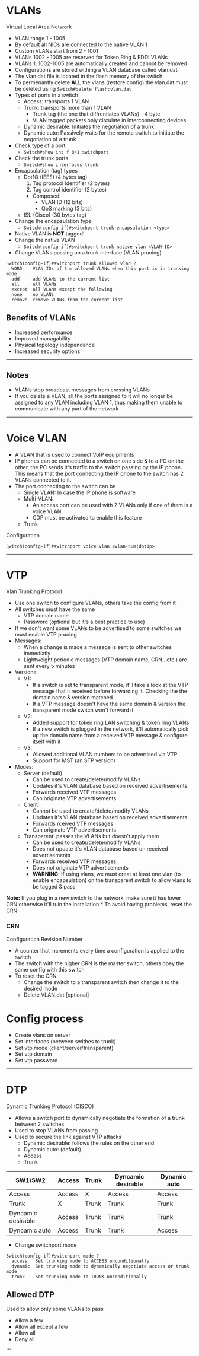   # VLANs
  
  Virtual Local Area Network
  
  * VLAN range 1 - 1005
  * By default all NICs are connected to the native VLAN 1
  * Custom VLANs start from 2 - 1001
  * VLANs 1002 - 1005 are reserved for Token Ring & FDDI VLANs
  * VLANs 1, 1002-1005 are automatically created and cannot be removed
  * Configurations are stored withing a VLAN database called vlan.dat
  * The vlan.dat file is located in the flash memory of the switch
  * To permenantly delete **ALL** the vlans (restore config) the vlan.dat must be deleted using `Switch#delete flash:vlan.dat`
  * Types of ports in a switch
    * Access: transports 1 VLAN
    * Trunk: transports more than 1 VLAN
      * Trunk tag (the one that diffrentiates VLANs) - 4 byte
      * VLAN tagged packets only circulate in interconnecting devices
    * Dynamic desirable: Initiates the negotiation of a trunk
    * Dynamic auto: Passively waits for the remote switch to initiate the negotiation of a trunk
  * Check type of a port
    * `Switch#show int f 0/1 switchport `
  * Check the trunk ports
    * `Switch#show interfaces trunk`
  * Encapsulation (tag) types
    * Dot1Q (IEEE) (4 bytes tag) 
      1. Tag protocol identifier (2 bytes)
      2. Tag control identifier (2 bytes)
      * Composed:
        * VLAN ID (12 bits)
        * QoS marking (3 bits)
    * ISL (Cisco) (30 bytes tag)
  * Change the encapsulation type
    * `Switch(config-if)#switchport trunk encapsulation <type>`
  * Native VLAN is **NOT** tagged!
  * Change the native VLAN
    * `Switch(config-if)#switchport trunk native vlan <VLAN-ID>`
  * Change VLANs passing on a trunk interface (VLAN pruning)
  ```
  Switch(config-if)#switchport trunk allowed vlan ?
    WORD    VLAN IDs of the allowed VLANs when this port is in trunking mode
    add     add VLANs to the current list
    all     all VLANs
    except  all VLANs except the following
    none    no VLANs
    remove  remove VLANs from the current list
  ```
  
  ## Benefits of VLANs
  
  * Increased performance
  * Improved managability
  * Physical topology independance
  * Increased security options
  
  ---
  
  ## Notes
  
  * VLANs stop broadcast messages from crossing VLANs
  * If you delete a VLAN, all the ports assigned to it will no longer be assigned to any VLAN including VLAN 1, thus making them unable to communicate with any part of the network
  
  ---
  
  # Voice VLAN
  
  * A VLAN that is used to connect VoIP equipments
  * IP phones can be connected to a switch on one side & to a PC on the other, the  PC sends it's traffic to the switch passing by the IP phone. This means that the port connecting the IP phone to the switch has 2 VLANs connected to it.
  * The port connecting to the switch can be
    * Single VLAN: In case the IP phone is software
    * Multi-VLAN: 
      * An access port can be used with 2 VLANs only if one of them is a voice VLAN.
      * CDP must be activated to enable this feature
    * Trunk
  
  Configuration
  
  ```
  Switch(config-if)#switchport voice vlan <vlan-num|dot1p>
  ```
    
  
  ---
  
  # VTP
  Vlan Trunking Protocol
  
  * Use one switch to configure VLANs, others take the config from it
  * All switches must have the same 
    * VTP domain name
    * Password (optional but it's a best practice to use)
  * If we don't want some VLANs to be advertised to some switches we must enable VTP pruning
  * Messages:
    * When a change is made a message is sent to other switches immediatly
    * Lightweight periodic messages (VTP domain name, CRN...etc ) are sent every 5 minutes
  * Versions:
    * V1:
      * If a switch is set to transparent mode, it'll take a look at the VTP message that it received before forwarding it. Checking the the domain name & version matched.
      * If a VTP message doesn't have the same domain & version the transparent mode switch won't forward it
    * V2: 
      * Added support for token ring LAN switching & token ring VLANs
      * If a new switch is plugged in the network, it'll automatically pick up the domain name from a received VTP message & configure itself with it
    * V3:
      * Allowed additional VLAN numbers to be advertised via VTP
      * Support for MST (an STP version)
  * Modes:
    * Server (default)
      * Can be used to create/delete/modify VLANs
      * Updates it's VLAN database based on received advertisements
      * Forwards received VTP messages
      * Can originate VTP advertisements
    * Client
      * Cannot be used to create/delete/modify VLANs
      * Updates it's VLAN database based on received advertisements
      * Forwards rceived VTP messages
      * Can originate VTP advertisements
    * Transparent: passes the VLANs but doesn't apply them
      * Can be used to create/delete/modify VLANs
      * Does not update it's VLAN database based on received advertisements
      * Forwards received VTP messages
      * Does not originate VTP advertisements
      * **WARNING**: If using vlans, we must creat at least one vlan (to enable encapsulation) on the transparent switch to allow vlans to be tagged & pass 
  
  **Note:**
  If you plug in a new switch to the network, make sure it has lower CRN otherwise it'll ruin the installation 
    * To avoid having problems, reset the CRN 
  
     
  ### CRN
  Configuration Revision Number
  * A counter that increments every time a configuration is applied to the switch
  * The switch with the higher CRN is the master switch, others obey the same config with this switch
  * To reset the CRN
    * Change the switch to a transparent switch then change it to the desired mode 
    * Delete VLAN.dat [optional]
  
  # Config process
  * Create vlans on server
  * Set interfaces (between swithes to trunk)
  * Set vtp mode (client/server/transparent)
  * Set vtp domain
  * Set vtp password
  
  
  
  ---
  
  # DTP
  Dynamic Trunking Protocol (CISCO)
  * Allows a switch port to dynamically negotiate the formation of a trunk between 2 switches
  * Used to stop VLANs from passing
  * Used to secure the link against VTP attacks 
    * Dynamic desirable: follows the rules on the other end
    * Dynamic auto: (default)
    * Access
    * Trunk
  
  
  |SW1\\SW2 | Access | Trunk | Dyncamic desirable | Dynamic auto|
  |-|-|-|-|-|
  |Access | Access | X | Access | Access | Access|
  |Trunk | X | Trunk | Trunk | Trunk|
  |Dyncamic desirable | Access | Trunk | Trunk | Trunk|
  |Dyncamic auto | Access | Trunk | Trunk | Access|
   
  * Change switchport mode
  ```
  Switch(config-if)#switchport mode ?
    access   Set trunking mode to ACCESS unconditionally
    dynamic  Set trunking mode to dynamically negotiate access or trunk mode
    trunk    Set trunking mode to TRUNK unconditionally
  ```
  
  ## Allowed DTP
  
  Used to allow only some VLANs to pass
  
  * Allow a few
  * Allow all except a few
  * Allow all
  * Deny all
  
  
'''
